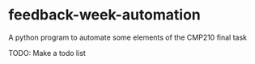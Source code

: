# feedback-week-automation
A python program to automate some elements of the CMP210 final task

TODO:
Make a todo list
